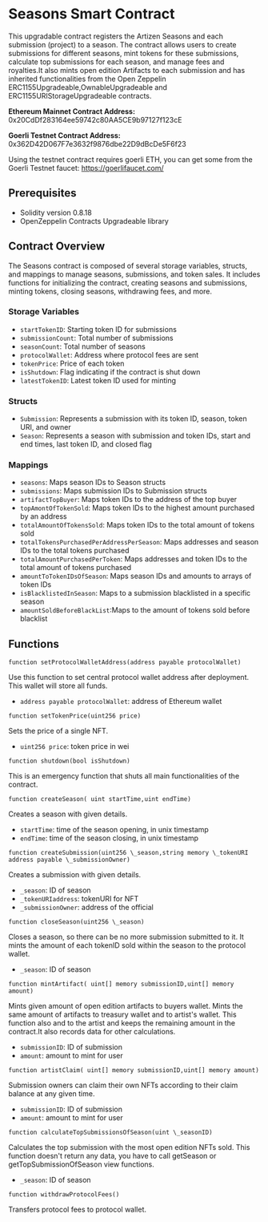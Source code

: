 # Seasons Smart Contract

This upgradable contract registers the Artizen Seasons and each submission (project) to a season.
The contract allows users to create submissions for different seasons, mint tokens for these submissions, calculate top submissions for each season, and manage fees and royalties.It also mints open edition Artifacts to each submission and has inherited functionalities from the Open Zeppelin ERC1155Upgradeable,OwnableUpgradeable and ERC1155URIStorageUpgradeable contracts.

**Ethereum Mainnet Contract Address:**
0x20CdDf283164ee59742c80AA5CE9b97127f123cE

**Goerli Testnet Contract Address:**
0x362D42D067F7e3632f9876dbe22D9dBcDe5F6f23

Using the testnet contract requires goerli ETH, you can get some from the Goerli Testnet faucet: https://goerlifaucet.com/

## Prerequisites

- Solidity version 0.8.18
- OpenZeppelin Contracts Upgradeable library

## Contract Overview

The Seasons contract is composed of several storage variables, structs, and mappings to manage seasons, submissions, and token sales. It includes functions for initializing the contract, creating seasons and submissions, minting tokens, closing seasons, withdrawing fees, and more.

### Storage Variables

- `startTokenID`: Starting token ID for submissions
- `submissionCount`: Total number of submissions
- `seasonCount`: Total number of seasons
- `protocolWallet`: Address where protocol fees are sent
- `tokenPrice`: Price of each token
- `isShutdown`: Flag indicating if the contract is shut down
- `latestTokenID`: Latest token ID used for minting

### Structs

- `Submission`: Represents a submission with its token ID, season, token URI, and owner
- `Season`: Represents a season with submission and token IDs, start and end times, last token ID, and closed flag

### Mappings

- `seasons`: Maps season IDs to Season structs
- `submissions`: Maps submission IDs to Submission structs
- `artifactTopBuyer`: Maps token IDs to the address of the top buyer
- `topAmontOfTokenSold`: Maps token IDs to the highest amount purchased by an address
- `totalAmountOfTokensSold`: Maps token IDs to the total amount of tokens sold
- `totalTokensPurchasedPerAddressPerSeason`: Maps addresses and season IDs to the total tokens purchased
- `totalAmountPurchasedPerToken`: Maps addresses and token IDs to the total amount of tokens purchased
- `amountToTokenIDsOfSeason`: Maps season IDs and amounts to arrays of token IDs
- `isBlacklistedInSeason`: Maps to a submission blacklisted in a specific season
- `amountSoldBeforeBlackList`:Maps to the amount of tokens sold before blacklist

## Functions

`function setProtocolWalletAddress(address payable protocolWallet)`

Use this function to set central protocol wallet address after deployment. This wallet will store all funds.

- `address payable protocolWallet`: address of Ethereum wallet

`function setTokenPrice(uint256 price)`

Sets the price of a single NFT.

- `uint256 price`: token price in wei

`function shutdown(bool isShutdown)`

This is an emergency function that shuts all main functionalities of the contract.

`function createSeason( uint startTime,uint endTime)`

Creates a season with given details.

- `startTime`: time of the season opening, in unix timestamp
- `endTime`: time of the season closing, in unix timestamp

`function createSubmission(uint256 \_season,string memory \_tokenURI address payable \_submissionOwner)`

Creates a submission with given details.

- `_season`: ID of season
- `_tokenURIaddress`: tokenURI for NFT
- `_submissionOwner`: address of the official

`function closeSeason(uint256 \_season)`

Closes a season, so there can be no more submission submitted to it. It mints the amount of each tokenID sold within the season to the protocol wallet.

- `_season`: ID of season

`function mintArtifact( uint[] memory submissionID,uint[] memory amount)`

Mints given amount of open edition artifacts to buyers wallet. Mints the same amount of artifacts to treasury wallet and to artist's wallet. This function also and to the artist and keeps the remaining amount in the contract.It also records data for other calculations.

- `submissionID`: ID of submission
- `amount`: amount to mint for user

`function artistClaim( uint[] memory submissionID,uint[] memory amount)`

Submission owners can claim their own NFTs according to their claim balance at any given time.

- `submissionID`: ID of submission
- `amount`: amount to mint for user

`function calculateTopSubmissionsOfSeason(uint \_seasonID)`

Calculates the top submission with the most open edition NFTs sold. This function doesn't return any data, you have to call getSeason or getTopSubmissionOfSeason view functions.

- `_season`: ID of season

`function withdrawProtocolFees()`

Transfers protocol fees to protocol wallet.
